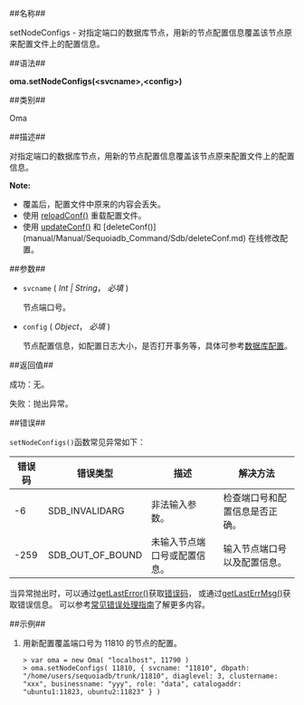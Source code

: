 
##名称##

setNodeConfigs - 对指定端口的数据库节点，用新的节点配置信息覆盖该节点原来配置文件上的配置信息。

##语法##

**oma.setNodeConfigs(\<svcname\>,\<config\>)**

##类别##

Oma

##描述##

对指定端口的数据库节点，用新的节点配置信息覆盖该节点原来配置文件上的配置信息。

**Note:**

* 覆盖后，配置文件中原来的内容会丢失。
* 使用 [reloadConf()](manual/Manual/Sequoiadb_Command/Sdb/reloadConf.md) 重载配置文件。
* 使用 [updateConf()](manual/Manual/Sequoiadb_Command/Sdb/updateConf.md) 和 [deleteConf()] (manual/Manual/Sequoiadb_Command/Sdb/deleteConf.md) 在线修改配置。

##参数##

* `svcname` ( *Int | String*， *必填* )

	节点端口号。

* `config` ( *Object*， *必填* )

	节点配置信息，如配置日志大小，是否打开事务等，具体可参考[数据库配置](manual/Distributed_Engine/Maintainance/Database_Configuration/configuration_parameters.md)。

##返回值##

成功：无。  

失败：抛出异常。

##错误##

`setNodeConfigs()`函数常见异常如下：

| 错误码 | 错误类型 | 描述 | 解决方法 |
| ------ | ------ | --- | ------ |
| -6     | SDB_INVALIDARG | 非法输入参数。| 检查端口号和配置信息是否正确。 |
| -259   | SDB_OUT_OF_BOUND | 未输入节点端口号或配置信息。| 输入节点端口号以及配置信息。 |

当异常抛出时，可以通过[getLastError()](manual/Manual/Sequoiadb_Command/Global/getLastError.md)获取[错误码](manual/Manual/Sequoiadb_error_code.md)，
或通过[getLastErrMsg()](manual/Manual/Sequoiadb_Command/Global/getLastErrMsg.md)获取错误信息。
可以参考[常见错误处理指南](manual/FAQ/faq_sdb.md)了解更多内容。

##示例##

1. 用新配置覆盖端口号为 11810 的节点的配置。

	```lang-javascript
	> var oma = new Oma( "localhost", 11790 )
	> oma.setNodeConfigs( 11810, { svcname: "11810", dbpath: "/home/users/sequoiadb/trunk/11810", diaglevel: 3, clustername: "xxx", businessname: "yyy", role: "data", catalogaddr: "ubuntu1:11823, ubuntu2:11823" } )
    ```